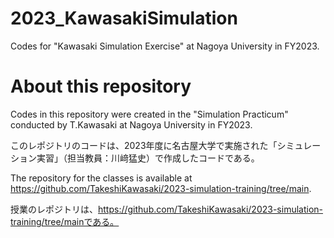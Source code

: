 # 2023_KawasakiSimulation
Codes for "Kawasaki Simulation Exercise" at Nagoya University in FY2023.

# About this repository
Codes in this repository were created in the "Simulation Practicum" conducted by T.Kawasaki at Nagoya University in FY2023.

このレポジトリのコードは、2023年度に名古屋大学で実施された「シミュレーション実習」（担当教員：川﨑猛史）で作成したコードである。

The repository for the classes is available at https://github.com/TakeshiKawasaki/2023-simulation-training/tree/main.

授業のレポジトリは、https://github.com/TakeshiKawasaki/2023-simulation-training/tree/mainである。